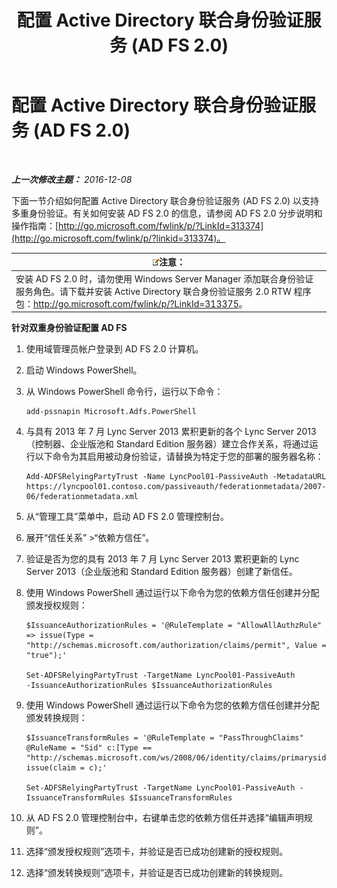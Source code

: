 ﻿---
title: 配置 Active Directory 联合身份验证服务 (AD FS 2.0)
TOCTitle: 配置 Active Directory 联合身份验证服务 (AD FS 2.0)
ms:assetid: 0ba8657f-55b8-41b3-960c-fdc5eeee6978
ms:mtpsurl: https://technet.microsoft.com/zh-cn/library/Dn308561(v=OCS.15)
ms:contentKeyID: 56271127
ms.date: 12/10/2016
mtps_version: v=OCS.15
ms.translationtype: HT
---

# 配置 Active Directory 联合身份验证服务 (AD FS 2.0)

 

_**上一次修改主题：** 2016-12-08_

下面一节介绍如何配置 Active Directory 联合身份验证服务 (AD FS 2.0) 以支持多重身份验证。有关如何安装 AD FS 2.0 的信息，请参阅 AD FS 2.0 分步说明和操作指南：[http://go.microsoft.com/fwlink/p/?LinkId=313374](http://go.microsoft.com/fwlink/p/?linkid=313374)。

<table>
<thead>
<tr class="header">
<th><img src="images/Dn783119.note(OCS.15).gif" title="note" alt="note" />注意：</th>
</tr>
</thead>
<tbody>
<tr class="odd">
<td>安装 AD FS 2.0 时，请勿使用 Windows Server Manager 添加联合身份验证服务角色。请下载并安装 Active Directory 联合身份验证服务 2.0 RTW 程序包：<a href="http://go.microsoft.com/fwlink/p/?linkid=313375">http://go.microsoft.com/fwlink/p/?LinkId=313375</a>。</td>
</tr>
</tbody>
</table>



**针对双重身份验证配置 AD FS**

1.  使用域管理员帐户登录到 AD FS 2.0 计算机。

2.  启动 Windows PowerShell。

3.  从 Windows PowerShell 命令行，运行以下命令：
    
        add-pssnapin Microsoft.Adfs.PowerShell

4.  与具有 2013 年 7 月 Lync Server 2013 累积更新的各个 Lync Server 2013（控制器、企业版池和 Standard Edition 服务器）建立合作关系，将通过运行以下命令为其启用被动身份验证，请替换为特定于您的部署的服务器名称：
    
        Add-ADFSRelyingPartyTrust -Name LyncPool01-PassiveAuth -MetadataURL https://lyncpool01.contoso.com/passiveauth/federationmetadata/2007-06/federationmetadata.xml

5.  从“管理工具”菜单中，启动 AD FS 2.0 管理控制台。

6.  展开“信任关系” \>“依赖方信任”。

7.  验证是否为您的具有 2013 年 7 月 Lync Server 2013 累积更新的 Lync Server 2013（企业版池和 Standard Edition 服务器）创建了新信任。

8.  使用 Windows PowerShell 通过运行以下命令为您的依赖方信任创建并分配颁发授权规则：
    
        $IssuanceAuthorizationRules = '@RuleTemplate = "AllowAllAuthzRule" => issue(Type = "http://schemas.microsoft.com/authorization/claims/permit", Value = "true");'
    
        Set-ADFSRelyingPartyTrust -TargetName LyncPool01-PassiveAuth 
        -IssuanceAuthorizationRules $IssuanceAuthorizationRules

9.  使用 Windows PowerShell 通过运行以下命令为您的依赖方信任创建并分配颁发转换规则：
    
        $IssuanceTransformRules = '@RuleTemplate = "PassThroughClaims" @RuleName = "Sid" c:[Type == "http://schemas.microsoft.com/ws/2008/06/identity/claims/primarysid"]=> issue(claim = c);'
    
        Set-ADFSRelyingPartyTrust -TargetName LyncPool01-PassiveAuth -IssuanceTransformRules $IssuanceTransformRules

10. 从 AD FS 2.0 管理控制台中，右键单击您的依赖方信任并选择“编辑声明规则”。

11. 选择“颁发授权规则”选项卡，并验证是否已成功创建新的授权规则。

12. 选择“颁发转换规则”选项卡，并验证是否已成功创建新的转换规则。


